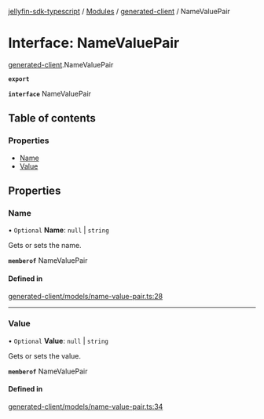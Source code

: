 [jellyfin-sdk-typescript](../README.md) / [Modules](../modules.md) / [generated-client](../modules/generated_client.md) / NameValuePair

# Interface: NameValuePair

[generated-client](../modules/generated_client.md).NameValuePair

**`export`**

**`interface`** NameValuePair

## Table of contents

### Properties

- [Name](generated_client.NameValuePair.md#name)
- [Value](generated_client.NameValuePair.md#value)

## Properties

### Name

• `Optional` **Name**: ``null`` \| `string`

Gets or sets the name.

**`memberof`** NameValuePair

#### Defined in

[generated-client/models/name-value-pair.ts:28](https://github.com/thornbill/jellyfin-sdk-typescript/blob/46678c1/src/generated-client/models/name-value-pair.ts#L28)

___

### Value

• `Optional` **Value**: ``null`` \| `string`

Gets or sets the value.

**`memberof`** NameValuePair

#### Defined in

[generated-client/models/name-value-pair.ts:34](https://github.com/thornbill/jellyfin-sdk-typescript/blob/46678c1/src/generated-client/models/name-value-pair.ts#L34)
